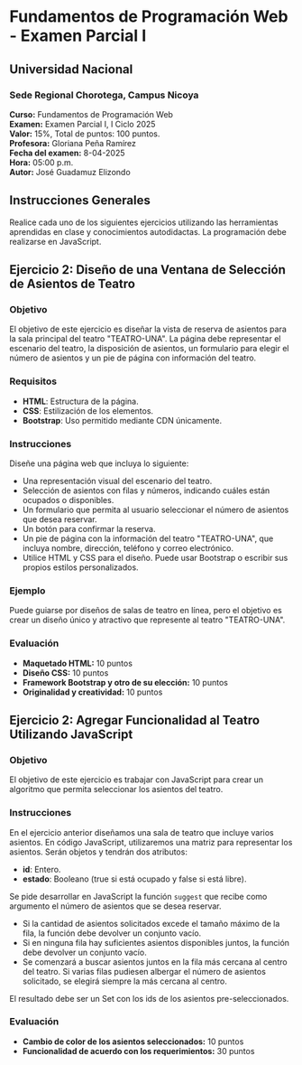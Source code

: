 # Fundamentos de Programación Web - Examen Parcial I

## Universidad Nacional
### Sede Regional Chorotega, Campus Nicoya
**Curso:** Fundamentos de Programación Web  
**Examen:** Examen Parcial I, I Ciclo 2025  
**Valor:** 15%, Total de puntos: 100 puntos.  
**Profesora:** Gloriana Peña Ramírez  
**Fecha del examen:** 8-04-2025  
**Hora:** 05:00 p.m.  
**Autor:** José Guadamuz Elizondo  

## Instrucciones Generales
Realice cada uno de los siguientes ejercicios utilizando las herramientas aprendidas en clase y conocimientos autodidactas. La programación debe realizarse en JavaScript.

## Ejercicio 2: Diseño de una Ventana de Selección de Asientos de Teatro

### Objetivo
El objetivo de este ejercicio es diseñar la vista de reserva de asientos para la sala principal del teatro "TEATRO-UNA". La página debe representar el escenario del teatro, la disposición de asientos, un formulario para elegir el número de asientos y un pie de página con información del teatro.

### Requisitos
- **HTML**: Estructura de la página.
- **CSS**: Estilización de los elementos.
- **Bootstrap**: Uso permitido mediante CDN únicamente.

### Instrucciones
Diseñe una página web que incluya lo siguiente:
- Una representación visual del escenario del teatro.
- Selección de asientos con filas y números, indicando cuáles están ocupados o disponibles.
- Un formulario que permita al usuario seleccionar el número de asientos que desea reservar.
- Un botón para confirmar la reserva.
- Un pie de página con la información del teatro "TEATRO-UNA", que incluya nombre, dirección, teléfono y correo electrónico.
- Utilice HTML y CSS para el diseño. Puede usar Bootstrap o escribir sus propios estilos personalizados.

### Ejemplo
Puede guiarse por diseños de salas de teatro en línea, pero el objetivo es crear un diseño único y atractivo que represente al teatro "TEATRO-UNA".

### Evaluación
- **Maquetado HTML:** 10 puntos
- **Diseño CSS:** 10 puntos
- **Framework Bootstrap y otro de su elección:** 10 puntos
- **Originalidad y creatividad:** 10 puntos

## Ejercicio 2: Agregar Funcionalidad al Teatro Utilizando JavaScript

### Objetivo
El objetivo de este ejercicio es trabajar con JavaScript para crear un algoritmo que permita seleccionar los asientos del teatro.

### Instrucciones
En el ejercicio anterior diseñamos una sala de teatro que incluye varios asientos. En código JavaScript, utilizaremos una matriz para representar los asientos. Serán objetos y tendrán dos atributos: 
- **id**: Entero.
- **estado**: Booleano (true si está ocupado y false si está libre).

Se pide desarrollar en JavaScript la función `suggest` que recibe como argumento el número de asientos que se desea reservar.
- Si la cantidad de asientos solicitados excede el tamaño máximo de la fila, la función debe devolver un conjunto vacío.
- Si en ninguna fila hay suficientes asientos disponibles juntos, la función debe devolver un conjunto vacío.
- Se comenzará a buscar asientos juntos en la fila más cercana al centro del teatro. Si varias filas pudiesen albergar el número de asientos solicitado, se elegirá siempre la más cercana al centro.

El resultado debe ser un Set con los ids de los asientos pre-seleccionados.

### Evaluación
- **Cambio de color de los asientos seleccionados:** 10 puntos
- **Funcionalidad de acuerdo con los requerimientos:** 30 puntos
